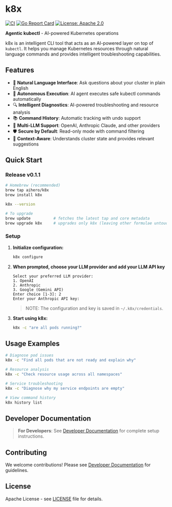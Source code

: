 # k8x

[![CI](https://github.com/shankgan/k8x/workflows/CI/badge.svg)](https://github.com/shankgan/k8x/actions)
[![Go Report Card](https://goreportcard.com/badge/github.com/shankgan/k8x)](https://goreportcard.com/report/github.com/shankgan/k8x)
[![License: Apache 2.0](https://img.shields.io/badge/License-Apache%202.0-blue.svg)](https://opensource.org/licenses/Apache-2.0)

**Agentic kubectl** - AI-powered Kubernetes operations

k8x is an intelligent CLI tool that acts as an AI-powered layer on top of `kubectl`. It helps you manage Kubernetes resources through natural language commands and provides intelligent troubleshooting capabilities.

## Features

- 🤖 **Natural Language Interface**: Ask questions about your cluster in plain English
- 🔄 **Autonomous Execution**: AI agent executes safe kubectl commands automatically
- 🔍 **Intelligent Diagnostics**: AI-powered troubleshooting and resource analysis
- 📚 **Command History**: Automatic tracking with undo support
- 🔌 **Multi-LLM Support**: OpenAI, Anthropic Claude, and other providers
- 🛡️ **Secure by Default**: Read-only mode with command filtering
- 🎯 **Context-Aware**: Understands cluster state and provides relevant suggestions

## Quick Start

### Release v0.1.1

```bash
# Homebrew (recommended)
brew tap aihero/k8x
brew install k8x

k8x --version

# To upgrade
brew update          # fetches the latest tap and core metadata
brew upgrade k8x     # upgrades only k8x (leaving other formulae untouched)
```

### Setup

1. **Initialize configuration:**

   ```bash
   k8x configure
   ```

1. **When prompted, choose your LLM provider and add your LLM API key**

   ```text
   Select your preferred LLM provider:
   1. OpenAI
   2. Anthropic
   3. Google (Gemini API)
   Enter choice [1-3]: 2
   Enter your Anthropic API key:
   ```

   > NOTE: The configuration and key is saved in `~/.k8x/credentials`.

1. **Start using k8x:**

   ```bash
   k8x -c "are all pods running?"
   ```

## Usage Examples

```bash
# Diagnose pod issues
k8x -c "Find all pods that are not ready and explain why"

# Resource analysis
k8x -c "Check resource usage across all namespaces"

# Service troubleshooting
k8x -c "Diagnose why my service endpoints are empty"

# View command history
k8x history list
```

## Developer Documentation

> **For Developers**: See [Developer Documentation](./docs/README.md#development) for complete setup instructions.

## Contributing

We welcome contributions! Please see [Developer Documentation](./docs/README.md#development) for guidelines.

## License

Apache License - see [LICENSE](LICENSE) file for details.
